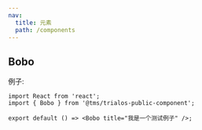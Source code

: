 ```yaml
---
nav:
  title: 元素
  path: /components
---
```


## Bobo

例子:

```tsx
import React from 'react';
import { Bobo } from '@tms/trialos-public-component';

export default () => <Bobo title="我是一个测试例子" />;
```
